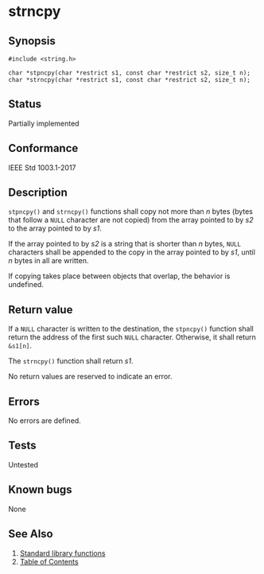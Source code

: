 # strncpy

## Synopsis

`#include <string.h>`

`char *stpncpy(char *restrict s1, const char *restrict s2, size_t n);`
`char *strncpy(char *restrict s1, const char *restrict s2, size_t n);`

## Status

Partially implemented

## Conformance

IEEE Std 1003.1-2017

## Description

`stpncpy()` and `strncpy()` functions shall copy not more than _n_ bytes (bytes that follow a `NULL` character are not
copied) from the array pointed to by _s2_ to the array pointed to by _s1_.

If the array pointed to by _s2_ is a string that is shorter than _n_ bytes, `NULL` characters shall be appended to the
copy in the array pointed to by _s1_, until _n_ bytes in all are written.

If copying takes place between objects that overlap, the behavior is undefined.

## Return value

If a `NULL` character is written to the destination, the `stpncpy()` function shall return the address of the first such
`NULL` character. Otherwise, it shall return `&s1[n]`.

The `strncpy()` function shall return _s1_.

No return values are reserved to indicate an error.

## Errors

No errors are defined.

## Tests

Untested

## Known bugs

None

## See Also

1. [Standard library functions](../README.md)
2. [Table of Contents](../../../README.md)
